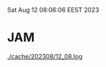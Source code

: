 Sat Aug 12 08:06:06 EEST 2023
# JAM
<a href='./cache/202308/12_08.log'>./cache/202308/12_08.log</a>
